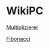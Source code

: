 # WikiPC

[Multiplizierer](https://tio.run/##rVZbb9s4Fn6OfgWhYmEbVVTL7fRBgR86aVAEmKRF4sVg4RqBYtE2EUn0UlQTp2j/evY7h6KkpjPAohgHkcTDc/nOldwf7E5Xr59UudfGivpQB/7TGlVtg6cX4lORrWUtrDbrHd6qslpk4urjBT6FrqRY67LMqjwWi123EOusErdSyAe5bqzMRdkUVu0LKawqoWVjdCmy6nC/k0aSIgvZe22KPApeCJmtd62o0pW4V0Uh9gRDkGojS/1FdoCcikrKHGaArcwspEnf3uityco4eAGdn64@frh6dyHeXX3498XZ5eI6BVEksailtXC1puUsHgqy3PXZYnF@@YHZr1tWkRlm@qLIJtBnHIhCVUzeS2MPYqMNoKQivJOH@ZesOPHvOI7DoTIj/9so48CbpiJDx@IhEodIPKYOj64VR0JveF3qGhlS20ptFAJtxa2yfm@jDDbzzGZCFrKU2B2Gl5XnyjjF@JBr1kwrH9F6p5siFxsEHEltiVC/0UWh74GZPa1dXpBkTk2Or52q8qhTwzkmvXVWtsGBh0QwaruzsTh1NTKqUHC7USRGMqstvWvdgCC0EaN7CRKD3kmSSsX1viBvG7tvrKvGrrba4qt9TkWFTY1c2R1MjZyGkbgt9PoOSYSWilzsq8PF/ozKj/G2kcvMtuFIIlNZUXOyOcLMNM7y3Mi6nnh29EavZ73LjJcDVhJFtnj/FFs1YbNcUGES8hs@SbM3ktomq0XoKp@jGkYiQ8w1rJjBXqZMGCMw3KisYouYytxV/h/nF@eLd4vzj5dcxIudQhcjRshl7DBS@XAyt7KSJrPQ2DUyByvixoPVg@ejCZGt7wCRikfvqT64bRlbLM43Pswo0JEdlMkYSQHgiNLLJYkolspOqPEHzYfyUwgZ2b3XpKEdJbG4yO5QUw2nVbZlIfYZZBAyw64BHrwTstLNdkdh38DDg26MWEuFpG1j8a6oNerDSpcAO5hdDFzs4Sjlx1f5a@@QRQpgh2uqtZ43NC37kRUEcKZvLnDmZDVYF1ldi/d@Iw2OwCTm4hJlERxV1Cd@gVaSD90KrmVccZ6Qy424uVGVsjc341oWm0iwRCRISyS8QEQwHvj5OIG9I@KNndVlv7XyOy0GenmSR8JvTxwA8p8eFI6OFhMbRCE3pqIDZdyrm4iXIkxDPHuroESCSZ4VyCZB8P786uyUyxfGvkLj0VE7MtI@lONp1A@SN5HA8niGmmJunitD5qQfNvicgd2zutEz5J11AykSr1lxp5eH05AX@47ISo9ZMbF@Iyf@OL9eUNR7f5Yt4lUkhkRG9ozmEDwjsqnVKggo8Ch6LtBxe3RErl4pB20KwleepwuzS0S3PPy4fOyXLHbChoy2GBFwepxTG2elbio7MNO6uqTttnheei7xL/FmxVpQxaeu38Z@bJOOF@h/uacZ1lKDI3iOsAF8U5Zopg3aD7104xz5Lr7P8Pi6wLUiTaLfiZhi5qrqplXgGKP3qNB0Gi1UIc8qq@yBCV9Pm9rq8hL1l/4pC3uLuwSaaitN1KJLP4evNjQCvvs/H51CVj10F6nvNNk@h1HWWJ0mt9/C4GijNU0lOOBWphszOC28@DI9TlbULOTrS/BGnzAoZAUcdbr8qvL0B6@jX/a284mc8ECA/EfMQ9Ar4nTr4Nfg/VNpGECul4jXM9xA2pUg4/SoqdrWu6a6q8cFxiOqTOAXhuF/lMTpUzdrHJu1wpWyOq7VI44ox@0uMEUMTpag3CnKmsngOQ0cqoBi0uuk34GVFkuVKkCo0Jz@gknT6xvOBVR3LftrJ6n1lw1cwGNcNr4sk1Vc0z1nHJ6E1BZqI8J5SCzESpXixjzukw3Na6J6iTnGaDLhQe1MLIk3phv9fjxZgZulPIGOKtxgutAG3S0Ks2oV8L3jPZ8Xg9HTqR6hyWkElahBx9WPBy9KEzNQFa4Wf88BwLjlkklcf8a9@ofRakJH25B2@AvaI2irv47lzMdy9LkaUTBhaEaW8F5OMVLpnbTvGXxxXUr3tkG83bhB7dNlC2u1cSzzOU1I4jhaa1R01chnu4nb7RTgYoZir@QNe98NWx@L7milFPpcxNl@LzEquyFPPnjwM49@Bvh@7JN0y0Qt68NPZypIfnP282ay4gi1cm1eOzEXo@c7kBmWTdttnvI8V@09fAWMfzMPKUmGhH4@JSaTp6enh/mb5O3JYf52dvI4P3792@wEKOZ0HJ445fO3b56m02ki8E@P6ZQeSeBoiVu6R0dLhjRmSZLpULal/axv@JgGSWvSPxK2wbSkV5oQ37SltQ/S15vsaM6kt4vVT3aT/8tu4u2yH73TybSj@cf0uQ2nYIgv6eNCmvu4JC5WPYzExzT5QR@@/gc "Python 3 – Try It Online")

[Fibonacci](https://tio.run/##rVZRb9s2EH6OfgWhYLCNKqrldl2hwA9dGhQBmrRIPAyDawSKRdtEJNKjqCRO0fz17DtSlJS0fSmWAJZ0vDt@d/fdkdud2Sj56lGUW6UNq3ZV4F@NFnIdPO6zz0W25BUzSi83eAppFMvY@adTvDIlOVuqssxkHrPZpv1gy0yyK874HV/WhuesrAsjtgVnRpTwstKqZJnc3W645uTIwPZW6SKPgn3Gs@WmMRVKsltRFGxLMBi51rxUN7wF5FxIznNsA2xlZmBN/rZarXVWxsE@fH4@//Th/N0pe3f@4a/T47PZRQohS2JWcWMQakWfk7hvaO0ujmezk7MPVv2iUWWZtko3gvYE@swmohDSirdcmx1bKQ0oKQuv@W56kxWH/hnHcdh3pvm/tdAOvK4lbXTA7iK2i9h96vCoSthMqJX9LlWFCom1FCuBRBt2JYxfWwmNxTwzGeMFLzlW@@m1znOhnWO88KX1TF8@o9VG1UXOVkg4itoI4X6likLdArONtHJ1QZFtaXK8bYTMo9aNrTH5rbKySQ4iJIEW642J2ZHjyECCcJtBxAY8qww9K1VDwJRmg1sOkQW94WSVsottQdHWZlsbx8aWWw35Kl9TJrGoUCuzwVYD52HArgq1vEYR4UVSiB07XO6PiX4Wb5O5TK9rm0lUKisqW2ybYas0zPJc86oaeXX0Rudnucm0twNWMkW17PoRlirCZiyhwiS0T8TE9VZzapusYqFjvs1qGLEMOVfYRffWMqHDGImxjWpdrJFTnjvmfzw5PZm9m518OrMknm0Euhg5Qi1jh5HoY4u55pLrzMBj28g2WZFtPOy683o0IbLlNSASedSW@GHb1mKL2cnKpxkEHZgeTYYoCgBHVF5LSWSxFGZEjd9rPtBPIGW0760iD80oidlpdg1O1basvKEF22awQcq0DQ3wEB3jUtXrDaV9hQh3qtZsyQWKto7Zu6JS4IfhrgCmN7sscLZFoFQfz/JXPiCDEmAfy6lm97ymadmNrCBAMF1zQTOnXYNlkVUVe@8X0mAPSmzKzkCLYE9Sn/gPtBK/a78QWmYZ5wU5X7HLSyGFubwcVrxYRcxaRIy8RMwbRATjzv7ej7DfHunGbtd5t7TwKw0GeniRR2KfXtgD5F89KBwdDSa7IYhca0kHyrBzN2IvWJiG@O12hSRiVuRVgWwUBO9Pzo@PLH2x2Vd43NtrRkbapXI4jrpB8jpi@DyYgFNW286VvnLSDRu8TqDuVd3o6etO2oEUsVfWcevXDqe@Ltad0Do9sI5J9RsF8fHkYkZZ7@KZN4gXEesLLbJnMofgmdButVgEASUepLcEHTZHR@T4SjVoShC@9Dptml0h2s/d08/77tOaHdqNtDIYEQh6mFMbZ6Wqpelt04Q6p@WGPC@8FvuNvV5YL2Dxkeu3oR/b5GMf/c@3NMMaabCHyJE2gK/LEs20Qvuhly5dIA/sYYKfrzNcK9Ik@pOEKWaukJeNA6cYvQdD03E0EwU/lkaYnRV8Paoro8oz8C/9mxfmCncJNNWa66hBl34JX65oBDz4f5@dgssOusvUA022L2GU1UalydW3MNhbKUVTCQG4L92OGZwW3nyeHiQLahaK9QV0o88YFFwCR5XOv4o8fRJ19MvRtjFREB4IkD/F3Ae9IE33HfwavP@rDD3I1Rz5eoYbSFsKWpweNbFtuanldTUsMB7BMoa/MAz/ERynT1UvcWxWAldKeVCJexxRTttdYIoYmtaCaieoajpD5DRwiAHFqPNJfzvrtJiLVACCRHP6CyZNr284F8DuinfXTnLrLxu4gMe4bNzMk0Vc0T1nGB6G1BZixcJpSCqkSkxxYx73yZrmNUm9xRRjNBnZQe22mJNuTDf67XC0gLa18gI6qnCDaVMbtLcozKpFYO8d7@150Rs9resBmpxGUAkOOq1uPHhTmpiBkLha/FwDgHHLpS1x/Rl27u8GixEdbX3Z7geye8gWP87lxOdy8EUOKJnYaEI74TkfY6TSM2meE8TiupTubb18u3ED7tNlC99i5VSmU5qQpLG3VGC0rPmz1cSttg5wMQPZJb@00bfD1ueiPVqphL4WcbbdcozKdshTDB78xKOfAL4f@2TdKFHL@vTTmQqRX5x8v5gsbIYau6aurZnL0fMV2PRp03SblzyvVXMPXwDjT@YhFUmT0fenxGj0@Ph4N/391dvD3fTN5PB@evDH20OAmNJpeOh8T9@8fhyPxwnDz7j7CbysW0iCcfJcNg6SJ2ZOL/mhbfJUloz/Aw "Python 3 – Try It Online")